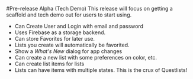 #Pre-release Alpha (Tech Demo)
This release will focus on getting a scaffold and tech demo out for users to start using.
* Can Create User and Login with email and password
* Uses Firebase as a storage backend.
* Can store Favorites for later use.
* Lists you create will automatically be favorited.
* Show a _What's New_ dialog for app changes
* Can create a new list with some preferences on color, etc.
* Can create list items for lists
* Lists can have items with multiple states. This is the crux of Questlists!
